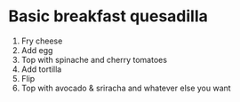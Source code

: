# Basic breakfast quesadilla 

1. Fry cheese
2. Add egg
3. Top with spinache and cherry tomatoes
4. Add tortilla
5. Flip
6. Top with avocado & sriracha and whatever else you want
